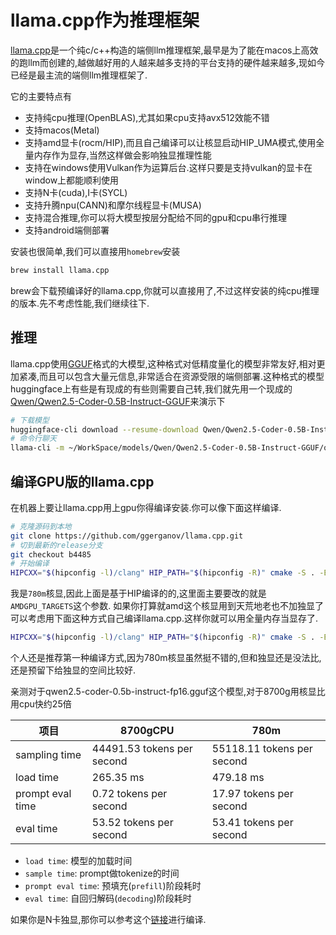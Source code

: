 
# llama.cpp作为推理框架

[llama.cpp](https://github.com/ggerganov/llama.cpp)是一个纯c/c++构造的端侧llm推理框架,最早是为了能在macos上高效的跑llm而创建的,越做越好用的人越来越多支持的平台支持的硬件越来越多,现如今已经是最主流的端侧llm推理框架了.

它的主要特点有

+ 支持纯cpu推理(OpenBLAS),尤其如果cpu支持avx512效能不错
+ 支持macos(Metal)
+ 支持amd显卡(rocm/HIP),而且自己编译可以让核显启动HIP_UMA模式,使用全量内存作为显存,当然这样做会影响独显推理性能
+ 支持在windows使用Vulkan作为运算后台.这样只要是支持vulkan的显卡在window上都能顺利使用
+ 支持N卡(cuda),I卡(SYCL)
+ 支持升腾npu(CANN)和摩尔线程显卡(MUSA)
+ 支持混合推理,你可以将大模型按层分配给不同的gpu和cpu串行推理
+ 支持android端侧部署

安装也很简单,我们可以直接用`homebrew`安装

```bash
brew install llama.cpp
```

brew会下载预编译好的llama.cpp,你就可以直接用了,不过这样安装的纯cpu推理的版本.先不考虑性能,我们继续往下.

## 推理

llama.cpp使用[GGUF](https://github.com/ggerganov/ggml/blob/master/docs/gguf.md)格式的大模型,这种格式对低精度量化的模型非常友好,相对更加紧凑,而且可以包含大量元信息,非常适合在资源受限的端侧部署.这种格式的模型huggingface上有些是有现成的有些则需要自己转,我们就先用一个现成的[Qwen/Qwen2.5-Coder-0.5B-Instruct-GGUF](https://huggingface.co/Qwen/Qwen2.5-Coder-0.5B-Instruct-GGUF/tree/main)来演示下

```bash
# 下载模型
huggingface-cli download --resume-download Qwen/Qwen2.5-Coder-0.5B-Instruct-GGUF --local-dir ~/WorkSpace/Models/Qwen/Qwen2.5-Coder-0.5B-Instruct-GGUF
# 命令行聊天
llama-cli -m ~/WorkSpace/models/Qwen/Qwen2.5-Coder-0.5B-Instruct-GGUF/qwen2.5-coder-0.5b-instruct-fp16.gguf -p "你是一个个人助理" -cnv
```

## 编译GPU版的llama.cpp

在机器上要让llama.cpp用上gpu你得编译安装.你可以像下面这样编译.

```bash
# 克隆源码到本地
git clone https://github.com/ggerganov/llama.cpp.git
# 切到最新的release分支
git checkout b4485  
# 开始编译
HIPCXX="$(hipconfig -l)/clang" HIP_PATH="$(hipconfig -R)" cmake -S . -B build -DGGML_HIP=ON -DAMDGPU_TARGETS=gfx1100  -DCMAKE_BUILD_TYPE=Release  && cmake --build build --config Release -- -j 16
```

我是`780m`核显,因此上面是基于HIP编译的的,这里面主要要改的就是`AMDGPU_TARGETS`这个参数.
如果你打算就amd这个核显用到天荒地老也不加独显了可以考虑用下面这种方式自己编译llama.cpp.这样你就可以用全量内存当显存了.

```bash
HIPCXX="$(hipconfig -l)/clang" HIP_PATH="$(hipconfig -R)" cmake -S . -B build -DGGML_HIP=ON -DAMDGPU_TARGETS=gfx1100 -DGGML_HIP_UMA=ON -DCMAKE_BUILD_TYPE=Release  && cmake --build build --config Release -- -j 16
```

个人还是推荐第一种编译方式,因为780m核显虽然挺不错的,但和独显还是没法比,还是预留下给独显的空间比较好.

亲测对于qwen2.5-coder-0.5b-instruct-fp16.gguf这个模型,对于8700g用核显比用cpu快约25倍

| 项目             | 8700gCPU                   | 780m                       |
| ---------------- | -------------------------- | -------------------------- |
| sampling time    | 44491.53 tokens per second | 55118.11 tokens per second |
| load time        | 265.35 ms                  | 479.18 ms                  |
| prompt eval time | 0.72 tokens per second     | 17.97 tokens per second    |
| eval time        | 53.52 tokens per second    | 53.41 tokens per second    |


+ `load time`: 模型的加载时间
+ `sample time`: prompt做tokenize的时间
+ `prompt eval time`: 预填充(`prefill`)阶段耗时
+ `eval time`: 自回归解码(`decoding`)阶段耗时

如果你是N卡独显,那你可以参考这个[链接](https://github.com/ggml-org/llama.cpp/blob/master/docs/build.md#cuda)进行编译.
